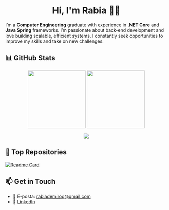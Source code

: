 <h1 align="center">Hi, I'm Rabia 👩‍💻</h1>

I’m a **Computer Engineering** graduate with experience in **.NET Core** and **Java Spring** frameworks. I’m passionate about back-end development and love building scalable, efficient systems. I constantly seek opportunities to improve my skills and take on new challenges.


## 📊 GitHub Stats

<p align="center">
  <img src="https://github-readme-stats.vercel.app/api?username=rabiademirog&show_icons=true&count_private=true&theme=radical" height="180"/>
  <img src="https://github-readme-stats.vercel.app/api/top-langs/?username=rabiademirog&layout=compact&count_private=true&theme=radical" height="180"/>
</p>


<p align="center">
  <img src="https://github-readme-streak-stats.herokuapp.com/?user=rabiademirog&theme=radical" />
</p>

## 📂 Top Repositories

[![Readme Card](https://github-readme-stats.vercel.app/api/pin/?username=rabiademirog&repo=your-repository-name&theme=radical)](https://github.com/rabiademirog/your-repository-name)


## 📫 Get in Touch

- 📧 E-posta: rabiademirog@gmail.com  
- 💼 [LinkedIn](https://www.linkedin.com/in/rabia-demiroğ/)  


